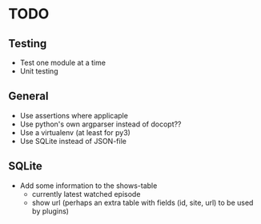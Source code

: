 TODO
======

Testing
---------

- Test one module at a time
- Unit testing


General
---------

- Use assertions where applicaple
- Use python's own argparser instead of docopt??
- Use a virtualenv (at least for py3)
- Use SQLite instead of JSON-file


SQLite
--------

- Add some information to the shows-table
    - currently latest watched episode
    - show url (perhaps an extra table with fields (id, site, url) to be used by plugins)
